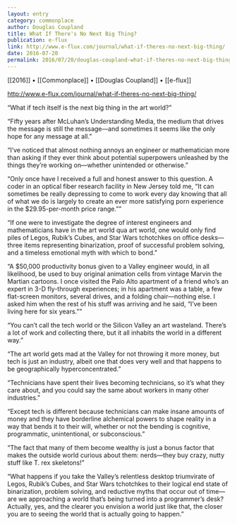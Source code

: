 ```yaml
---
layout: entry
category: commonplace
author: Douglas Coupland
title: What If There's No Next Big Thing?
publication: e-flux
link: http://www.e-flux.com/journal/what-if-theres-no-next-big-thing/
date: 2016-07-20
permalink: 2016/07/20/douglas-coupland-what-if-theres-no-next-big-thing
---
```


[[2016]] • [[Commonplace]] • [[Douglas Coupland]] • [[e-flux]]

http://www.e-flux.com/journal/what-if-theres-no-next-big-thing/

“What if tech itself is the next big thing in the art world?”

“Fifty years after McLuhan’s Understanding Media, the medium that drives the message is still the message—and sometimes it seems like the only hope for any message at all.”

“I’ve noticed that almost nothing annoys an engineer or mathematician more than asking if they ever think about potential superpowers unleashed by the things they’re working on—whether unintended or otherwise.”

“Only once have I received a full and honest answer to this question. A coder in an optical fiber research facility in New Jersey told me, “It can sometimes be really depressing to come to work every day knowing that all of what we do is largely to create an ever more satisfying porn experience in the $29.95-per-month price range.””

“If one were to investigate the degree of interest engineers and mathematicians have in the art world qua art world, one would only find piles of Legos, Rubik’s Cubes, and Star Wars tchotchkes on office desks—three items representing binarization, proof of successful problem solving, and a timeless emotional myth with which to bond.”

“A $50,000 productivity bonus given to a Valley engineer would, in all likelihood, be used to buy original animation cells from vintage Marvin the Martian cartoons. I once visited the Palo Alto apartment of a friend who’s an expert in 3-D fly-through experiences; in his apartment was a table, a few flat-screen monitors, several drives, and a folding chair—nothing else. I asked him when the rest of his stuff was arriving and he said, “I’ve been living here for six years.””

“You can’t call the tech world or the Silicon Valley an art wasteland. There’s a lot of work and collecting there, but it all inhabits the world in a different way.”

“The art world gets mad at the Valley for not throwing it more money, but tech is just an industry, albeit one that does very well and that happens to be geographically hyperconcentrated.”

“Technicians have spent their lives becoming technicians, so it’s what they care about, and you could say the same about workers in many other industries.”

“Except tech is different because technicians can make insane amounts of money and they have borderline alchemical powers to shape reality in a way that bends it to their will, whether or not the bending is cognitive, programmatic, unintentional, or subconscious.”

“The fact that many of them become wealthy is just a bonus factor that makes the outside world curious about them: nerds—they buy crazy, nutty stuff like T. rex skeletons!”

“What happens if you take the Valley’s relentless desktop triumvirate of Legos, Rubik’s Cubes, and Star Wars tchotchkes to their logical end state of binarization, problem solving, and reductive myths that occur out of time—are we approaching a world that’s being turned into a programmer’s desk? Actually, yes, and the clearer you envision a world just like that, the closer you are to seeing the world that is actually going to happen.”
